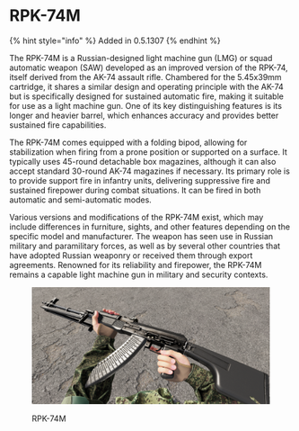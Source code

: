 # RPK-74M

{% hint style="info" %}
Added in 0.5.1307
{% endhint %}

The RPK-74M is a Russian-designed light machine gun (LMG) or squad automatic weapon (SAW) developed as an improved version of the RPK-74, itself derived from the AK-74 assault rifle. Chambered for the 5.45x39mm cartridge, it shares a similar design and operating principle with the AK-74 but is specifically designed for sustained automatic fire, making it suitable for use as a light machine gun. One of its key distinguishing features is its longer and heavier barrel, which enhances accuracy and provides better sustained fire capabilities.

The RPK-74M comes equipped with a folding bipod, allowing for stabilization when firing from a prone position or supported on a surface. It typically uses 45-round detachable box magazines, although it can also accept standard 30-round AK-74 magazines if necessary. Its primary role is to provide support fire in infantry units, delivering suppressive fire and sustained firepower during combat situations. It can be fired in both automatic and semi-automatic modes.

Various versions and modifications of the RPK-74M exist, which may include differences in furniture, sights, and other features depending on the specific model and manufacturer. The weapon has seen use in Russian military and paramilitary forces, as well as by several other countries that have adopted Russian weaponry or received them through export agreements. Renowned for its reliability and firepower, the RPK-74M remains a capable light machine gun in military and security contexts.

<figure><img src="../../../../.gitbook/assets/image (30).png" alt=""><figcaption><p>RPK-74M</p></figcaption></figure>
